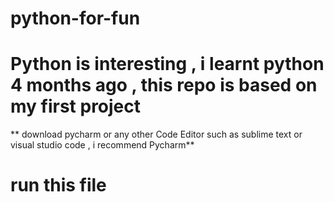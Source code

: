 # python-for-fun
# Python is interesting , i learnt python 4 months ago , this repo is based on my first project
** download pycharm or any other Code Editor such as sublime text or visual studio code , i recommend Pycharm**
# run this file
